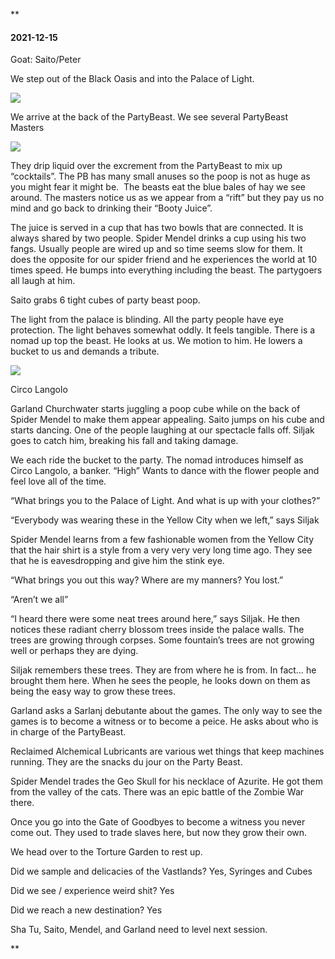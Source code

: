 **

#### 2021-12-15

Goat: Saito/Peter

  

We step out of the Black Oasis and into the Palace of Light. 

  
  
  
  
  
  

![](https://lh3.googleusercontent.com/j3v5Dodj6_clg35MenbH9TZW0AQK2qh1QRQEUEiDnGcPz5mrJQNI0UhG-JKs-b3f_MJDze_OLH8dAEqVRUPEa-9YvV7CoM3SUIh8NeFCMNSSfI4TaBoKdEIboGcx3UE0Ni_BSZYYVPpfBqQg9w)

  

We arrive at the back of the PartyBeast. We see several PartyBeast Masters 

![](https://lh5.googleusercontent.com/vDquQJBO5uaEpS7lT1P3S61kyddu69cwhfvTr_CBh8MxojqXYpcJ7u0Gztn7LndcWdDyRQHavKiNvZUIOVvB1Cs5j9ZNLaPtihFK6iVOMCb_LMKegvCRh3otv2s6kJE5A1Sc9XjLMGcRWo3JJw)

They drip liquid over the excrement from the PartyBeast to mix up “cocktails”. The PB has many small anuses so the poop is not as huge as you might fear it might be.  The beasts eat the blue bales of hay we see around. The masters notice us as we appear from a “rift” but they pay us no mind and go back to drinking their “Booty Juice”. 

  

The juice is served in a cup that has two bowls that are connected. It is always shared by two people. Spider Mendel drinks a cup using his two fangs. Usually people are wired up and so time seems slow for them. It does the opposite for our spider friend and he experiences the world at 10 times speed. He bumps into everything including the beast. The partygoers all laugh at him. 

  

Saito grabs 6 tight cubes of party beast poop.

  

The light from the palace is blinding. All the party people have eye protection. The light behaves somewhat oddly. It feels tangible. There is a nomad up top the beast. He looks at us. We motion to him. He lowers a bucket to us and demands a tribute. 

![](https://lh6.googleusercontent.com/GvFotqLNOe4dnlSBH_UtXpAJqiz2zc4tpGh4Kw3LwlbowFMHASIe2QRPe0kgqWTRGGoJ0rfqbi5KBJ97qjyQsweDbhufVkXcwbsruQZWop8XxViYbzzFWDtKlb6aiBHsJhJN8bjYTBmCoxJLfw)

Circo Langolo

  

Garland Churchwater starts juggling a poop cube while on the back of Spider Mendel to make them appear appealing. Saito jumps on his cube and starts dancing. One of the people laughing at our spectacle falls off. Siljak goes to catch him, breaking his fall and taking damage. 

  

We each ride the bucket to the party. The nomad introduces himself as Circo Langolo, a banker. “High” Wants to dance with the flower people and feel love all of the time. 

  

“What brings you to the Palace of Light. And what is up with your clothes?” 

  

“Everybody was wearing these in the Yellow City when we left,” says Siljak

  

Spider Mendel learns from a few fashionable women from the Yellow City that the hair shirt is a style from a very very very long time ago. They see that he is eavesdropping and give him the stink eye. 

  
“What brings you out this way? Where are my manners? You lost.” 

  

“Aren’t we all”

  

“I heard there were some neat trees around here,” says Siljak. He then notices these radiant cherry blossom trees inside the palace walls. The trees are growing through corpses. Some fountain’s trees are not growing well or perhaps they are dying. 

  

Siljak remembers these trees. They are from where he is from. In fact… he brought them here. When he sees the people, he looks down on them as being the easy way to grow these trees.

  

Garland asks a Sarlanj debutante about the games. The only way to see the games is to become a witness or to become a peice. He asks about who is in charge of the PartyBeast. 

  

Reclaimed Alchemical Lubricants are various wet things that keep machines running. They are the snacks du jour on the Party Beast. 

  

Spider Mendel trades the Geo Skull for his necklace of Azurite. He got them from the valley of the cats. There was an epic battle of the Zombie War there. 

  

Once you go into the Gate of Goodbyes to become a witness you never come out. They used to trade slaves here, but now they grow their own. 

  

We head over to the Torture Garden to rest up. 

  

Did we sample and delicacies of the Vastlands? Yes, Syringes and Cubes

Did we see / experience weird shit? Yes

Did we reach a new destination? Yes

  

Sha Tu, Saito, Mendel, and Garland need to level next session.

**